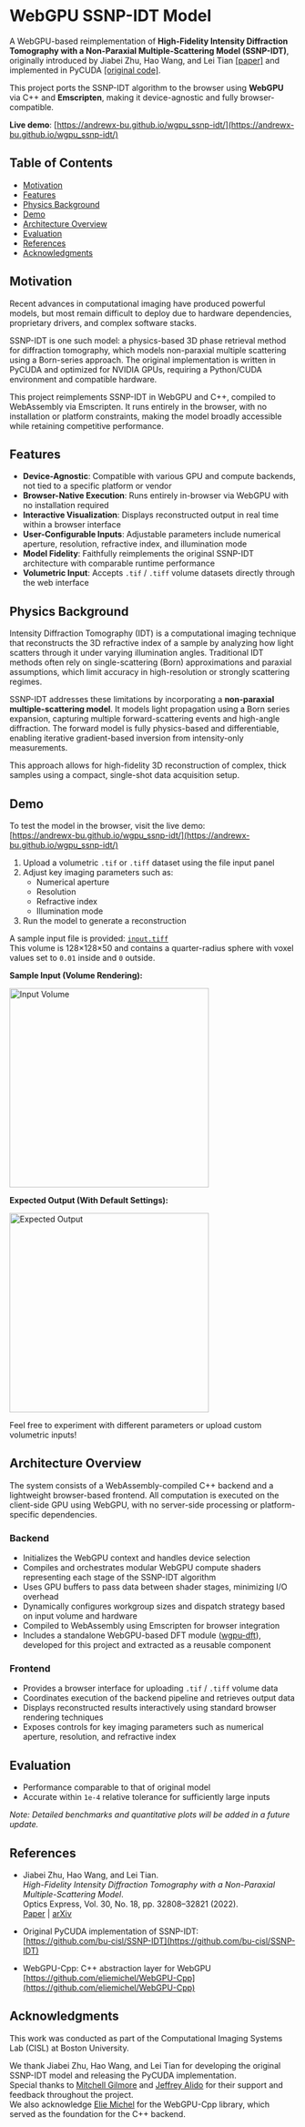 # WebGPU SSNP-IDT Model

A WebGPU-based reimplementation of **High-Fidelity Intensity Diffraction Tomography with a Non-Paraxial Multiple-Scattering Model (SSNP-IDT)**, originally introduced by Jiabei Zhu, Hao Wang, and Lei Tian [[paper]](https://opg.optica.org/oe/fulltext.cfm?uri=oe-30-18-32808&id=495495) and implemented in PyCUDA [[original code]](https://github.com/bu-cisl/SSNP-IDT).

This project ports the SSNP-IDT algorithm to the browser using **WebGPU** via C++ and **Emscripten**, making it device-agnostic and fully browser-compatible.

**Live demo**: [https://andrewx-bu.github.io/wgpu_ssnp-idt/](https://andrewx-bu.github.io/wgpu_ssnp-idt/)

## Table of Contents
- [Motivation](#motivation)
- [Features](#features)
- [Physics Background](#physics-background)
- [Demo](#demo)
- [Architecture Overview](#architecture-overview)
- [Evaluation](#evaluation)
- [References](#references)
- [Acknowledgments](#acknowledgments)

## Motivation

Recent advances in computational imaging have produced powerful models, but most remain difficult to deploy due to hardware dependencies, proprietary drivers, and complex software stacks.

SSNP-IDT is one such model: a physics-based 3D phase retrieval method for diffraction tomography, which models non-paraxial multiple scattering using a Born-series approach. The original implementation is written in PyCUDA and optimized for NVIDIA GPUs, requiring a Python/CUDA environment and compatible hardware.

This project reimplements SSNP-IDT in WebGPU and C++, compiled to WebAssembly via Emscripten. It runs entirely in the browser, with no installation or platform constraints, making the model broadly accessible while retaining competitive performance.

## Features

- **Device-Agnostic**: Compatible with various GPU and compute backends, not tied to a specific platform or vendor  
- **Browser-Native Execution**: Runs entirely in-browser via WebGPU with no installation required  
- **Interactive Visualization**: Displays reconstructed output in real time within a browser interface  
- **User-Configurable Inputs**: Adjustable parameters include numerical aperture, resolution, refractive index, and illumination mode  
- **Model Fidelity**: Faithfully reimplements the original SSNP-IDT architecture with comparable runtime performance  
- **Volumetric Input**: Accepts `.tif` / `.tiff` volume datasets directly through the web interface  

## Physics Background

Intensity Diffraction Tomography (IDT) is a computational imaging technique that reconstructs the 3D refractive index of a sample by analyzing how light scatters through it under varying illumination angles. Traditional IDT methods often rely on single-scattering (Born) approximations and paraxial assumptions, which limit accuracy in high-resolution or strongly scattering regimes.

SSNP-IDT addresses these limitations by incorporating a **non-paraxial multiple-scattering model**. It models light propagation using a Born series expansion, capturing multiple forward-scattering events and high-angle diffraction. The forward model is fully physics-based and differentiable, enabling iterative gradient-based inversion from intensity-only measurements.

This approach allows for high-fidelity 3D reconstruction of complex, thick samples using a compact, single-shot data acquisition setup.

## Demo

To test the model in the browser, visit the live demo:  
[https://andrewx-bu.github.io/wgpu_ssnp-idt/](https://andrewx-bu.github.io/wgpu_ssnp-idt/)

1. Upload a volumetric `.tif` or `.tiff` dataset using the file input panel  
2. Adjust key imaging parameters such as:
   - Numerical aperture  
   - Resolution  
   - Refractive index  
   - Illumination mode  
3. Run the model to generate a reconstruction  

A sample input file is provided: [`input.tiff`](https://github.com/andrewx-bu/wgpu_ssnp-idt/blob/main/input.tiff)  
This volume is 128×128×50 and contains a quarter-radius sphere with voxel values set to `0.01` inside and `0` outside.


**Sample Input (Volume Rendering):**  

<img src="https://github.com/andrewx-bu/wgpu_ssnp-idt/blob/main/images/128x128x50/input.png?raw=true" alt="Input Volume" width="350"/>

**Expected Output (With Default Settings):**

<img src="https://github.com/andrewx-bu/wgpu_ssnp-idt/blob/main/images/128x128x50/py_0.0.png?raw=true" alt="Expected Output" width="350"/>

Feel free to experiment with different parameters or upload custom volumetric inputs!

## Architecture Overview

The system consists of a WebAssembly-compiled C++ backend and a lightweight browser-based frontend. All computation is executed on the client-side GPU using WebGPU, with no server-side processing or platform-specific dependencies.

### Backend 

- Initializes the WebGPU context and handles device selection  
- Compiles and orchestrates modular WebGPU compute shaders representing each stage of the SSNP-IDT algorithm  
- Uses GPU buffers to pass data between shader stages, minimizing I/O overhead  
- Dynamically configures workgroup sizes and dispatch strategy based on input volume and hardware  
- Compiled to WebAssembly using Emscripten for browser integration  
- Includes a standalone WebGPU-based DFT module ([wgpu-dft](https://github.com/rayan-syed/wgpu-dft)), developed for this project and extracted as a reusable component

### Frontend

- Provides a browser interface for uploading `.tif` / `.tiff` volume data  
- Coordinates execution of the backend pipeline and retrieves output data  
- Displays reconstructed results interactively using standard browser rendering techniques  
- Exposes controls for key imaging parameters such as numerical aperture, resolution, and refractive index  

## Evaluation

- Performance comparable to that of original model
- Accurate within `1e-4` relative tolerance for sufficiently large inputs

*Note: Detailed benchmarks and quantitative plots will be added in a future update.*

## References

- Jiabei Zhu, Hao Wang, and Lei Tian.  
  *High-Fidelity Intensity Diffraction Tomography with a Non-Paraxial Multiple-Scattering Model*.  
  Optics Express, Vol. 30, No. 18, pp. 32808–32821 (2022).  
  [Paper](https://opg.optica.org/oe/fulltext.cfm?uri=oe-30-18-32808&id=495495) | [arXiv](https://arxiv.org/abs/2207.06532)

- Original PyCUDA implementation of SSNP-IDT:  
  [https://github.com/bu-cisl/SSNP-IDT](https://github.com/bu-cisl/SSNP-IDT)

- WebGPU-Cpp: C++ abstraction layer for WebGPU  
  [https://github.com/eliemichel/WebGPU-Cpp](https://github.com/eliemichel/WebGPU-Cpp)

## Acknowledgments

This work was conducted as part of the Computational Imaging Systems Lab (CISL) at Boston University.

We thank Jiabei Zhu, Hao Wang, and Lei Tian for developing the original SSNP-IDT model and releasing the PyCUDA implementation.  
Special thanks to [Mitchell Gilmore](https://github.com/mitch-gilmore) and [Jeffrey Alido](https://github.com/jeffreyalido) for their support and feedback throughout the project.  
We also acknowledge [Elie Michel](https://github.com/eliemichel) for the WebGPU-Cpp library, which served as the foundation for the C++ backend.
